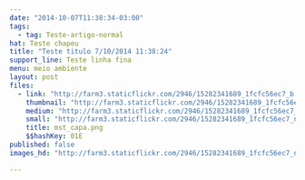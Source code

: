 ```yaml
---
date: "2014-10-07T11:38:34-03:00"
tags:
  - tag: Teste-artigo-normal
hat: Teste chapeu
title: "Teste titulo 7/10/2014 11:38:24"
support_line: Teste linha fina
menu: meio ambiente
layout: post
files:
  - link: "http://farm3.staticflickr.com/2946/15282341689_1fcfc56ec7_b.jpg"
    thumbnail: "http://farm3.staticflickr.com/2946/15282341689_1fcfc56ec7_t.jpg"
    medium: "http://farm3.staticflickr.com/2946/15282341689_1fcfc56ec7_z.jpg"
    small: "http://farm3.staticflickr.com/2946/15282341689_1fcfc56ec7_n.jpg"
    title: mst_capa.png
    $$hashKey: 01E
published: false
images_hd: "http://farm3.staticflickr.com/2946/15282341689_1fcfc56ec7_n.jpg"

---
```

